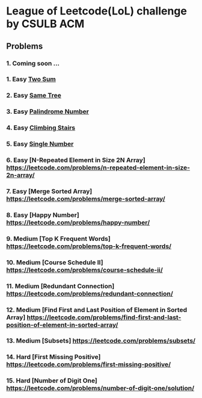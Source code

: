 # League of Leetcode(LoL) challenge by CSULB ACM

## Problems

### 1. Coming soon ...

### 1. Easy [Two Sum](https://leetcode.com/problems/two-sum/) 
### 2. Easy [Same Tree](https://leetcode.com/problems/same-tree/)
### 3. Easy [Palindrome Number](https://leetcode.com/problems/palindrome-number/)
### 4. Easy [Climbing Stairs](https://leetcode.com/problems/climbing-stairs/)
### 5. Easy [Single Number](https://leetcode.com/problems/single-number/)
### 6. Easy [N-Repeated Element in Size 2N Array]		https://leetcode.com/problems/n-repeated-element-in-size-2n-array/
### 7. Easy [Merge Sorted Array]		https://leetcode.com/problems/merge-sorted-array/
### 8. Easy [Happy Number]		https://leetcode.com/problems/happy-number/
### 9. Medium [Top K Frequent Words]		https://leetcode.com/problems/top-k-frequent-words/
### 10. Medium [Course Schedule II]		https://leetcode.com/problems/course-schedule-ii/
### 11. Medium [Redundant Connection]		https://leetcode.com/problems/redundant-connection/
### 12. Medium [Find First and Last Position of Element in Sorted Array]	https://leetcode.com/problems/find-first-and-last-position-of-element-in-sorted-array/
### 13. Medium [Subsets]		https://leetcode.com/problems/subsets/
### 14. Hard [First Missing Positive]		https://leetcode.com/problems/first-missing-positive/
### 15. Hard [Number of Digit One]	https://leetcode.com/problems/number-of-digit-one/solution/
